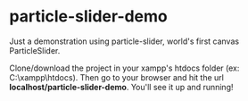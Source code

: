 # particle-slider-demo
Just a demonstration using particle-slider, world's first canvas ParticleSlider.

<p>
  Clone/download the project in your xampp's htdocs folder (ex: C:\xampp\htdocs). Then go to your browser and hit the url <b>localhost/particle-slider-demo</b>. You'll see it up and running!
</p>
